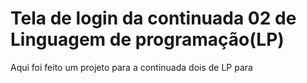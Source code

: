# Tela de login da continuada 02 de Linguagem de programação(LP)
Aqui foi feito um projeto para a continuada dois de LP para

